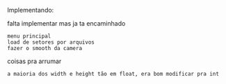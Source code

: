 Implementando:

falta implementar mas ja ta encaminhado

	menu principal
	load de setores por arquivos
	fazer o smooth da camera
	
coisas pra arrumar

	a maioria dos width e height tão em float, era bom modificar pra int